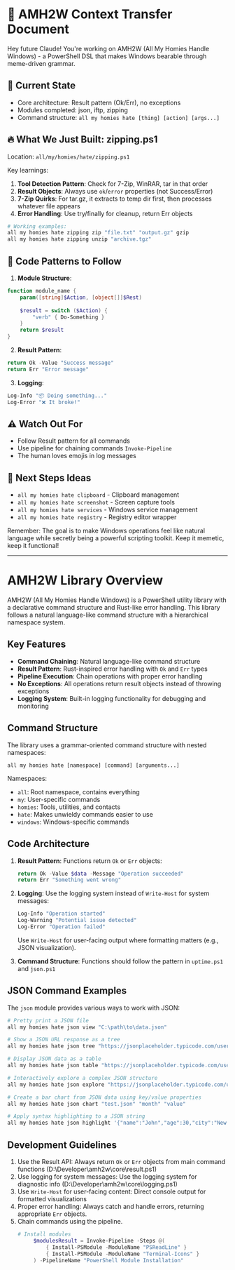 # 🧠 AMH2W Context Transfer Document

Hey future Claude! You're working on AMH2W (All My Homies Handle Windows) - a PowerShell DSL that makes Windows bearable through meme-driven grammar.

## 🎯 Current State
- Core architecture: Result pattern (Ok/Err), no exceptions
- Modules completed: json, iftp, zipping
- Command structure: `all my homies hate [thing] [action] [args...]`

## 🔥 What We Just Built: zipping.ps1
Location: `all/my/homies/hate/zipping.ps1`

Key learnings:
1. **Tool Detection Pattern**: Check for 7-Zip, WinRAR, tar in that order
2. **Result Objects**: Always use `ok`/`error` properties (not Success/Error)
3. **7-Zip Quirks**: For tar.gz, it extracts to temp dir first, then processes whatever file appears
4. **Error Handling**: Use try/finally for cleanup, return Err objects

```powershell
# Working examples:
all my homies hate zipping zip "file.txt" "output.gz" gzip
all my homies hate zipping unzip "archive.tgz"
```

## 📝 Code Patterns to Follow

1. **Module Structure**:
```powershell
function module_name {
    param([string]$Action, [object[]]$Rest)
    
    $result = switch ($Action) {
        "verb" { Do-Something }
    }
    return $result
}

```

2. **Result Pattern**:
```powershell
return Ok -Value "Success message"
return Err "Error message"
```

3. **Logging**:
```powershell
Log-Info "📦 Doing something..."
Log-Error "❌ It broke!"
```

## ⚠️ Watch Out For
- Follow Result pattern for all commands
- Use pipeline for chaining commands `Invoke-Pipeline`
- The human loves emojis in log messages

## 🚀 Next Steps Ideas
- `all my homies hate clipboard` - Clipboard management
- `all my homies hate screenshot` - Screen capture tools  
- `all my homies hate services` - Windows service management
- `all my homies hate registry` - Registry editor wrapper

Remember: The goal is to make Windows operations feel like natural language while secretly being a powerful scripting toolkit. Keep it memetic, keep it functional!

---

# AMH2W Library Overview

AMH2W (All My Homies Handle Windows) is a PowerShell utility library with a declarative command structure and Rust-like error handling. This library follows a natural language-like command structure with a hierarchical namespace system.

## Key Features

- **Command Chaining**: Natural language-like command structure
- **Result Pattern**: Rust-inspired error handling with `Ok` and `Err` types
- **Pipeline Execution**: Chain operations with proper error handling
- **No Exceptions**: All operations return result objects instead of throwing exceptions
- **Logging System**: Built-in logging functionality for debugging and monitoring

## Command Structure

The library uses a grammar-oriented command structure with nested namespaces:

```
all my homies hate [namespace] [command] [arguments...]
```

Namespaces:
- `all`: Root namespace, contains everything
- `my`: User-specific commands
- `homies`: Tools, utilities, and contacts
- `hate`: Makes unwieldy commands easier to use
- `windows`: Windows-specific commands

## Code Architecture

1. **Result Pattern**: Functions return `Ok` or `Err` objects:
   ```powershell
   return Ok -Value $data -Message "Operation succeeded"
   return Err "Something went wrong"
   ```

2. **Logging**: Use the logging system instead of `Write-Host` for system messages:
   ```powershell
   Log-Info "Operation started"
   Log-Warning "Potential issue detected"
   Log-Error "Operation failed"
   ```
   
   Use `Write-Host` for user-facing output where formatting matters (e.g., JSON visualization).

3. **Command Structure**: Functions should follow the pattern in `uptime.ps1` and `json.ps1`

## JSON Command Examples

The `json` module provides various ways to work with JSON:

```powershell
# Pretty print a JSON file
all my homies hate json view "C:\path\to\data.json"

# Show a JSON URL response as a tree
all my homies hate json tree "https://jsonplaceholder.typicode.com/users"

# Display JSON data as a table
all my homies hate json table "https://jsonplaceholder.typicode.com/users"

# Interactively explore a complex JSON structure
all my homies hate json explore "https://jsonplaceholder.typicode.com/users" 

# Create a bar chart from JSON data using key/value properties
all my homies hate json chart "test.json" "month" "value"

# Apply syntax highlighting to a JSON string
all my homies hate json highlight '{"name":"John","age":30,"city":"New York"}'
```

## Development Guidelines

1. Use the Result API: Always return `Ok` or `Err` objects from main command functions (D:\Developer\amh2w\core\result.ps1)
2. Use logging for system messages: Use the logging system for diagnostic info (D:\Developer\amh2w\core\logging.ps1)
3. Use `Write-Host` for user-facing content: Direct console output for formatted visualizations
4. Proper error handling: Always catch and handle errors, returning appropriate `Err` objects.
5. Chain commands using the pipeline. 
   ```powershell
   # Install modules
        $modulesResult = Invoke-Pipeline -Steps @(
            { Install-PSModule -ModuleName "PSReadLine" }
            { Install-PSModule -ModuleName "Terminal-Icons" }
        ) -PipelineName "PowerShell Module Installation"
   ```